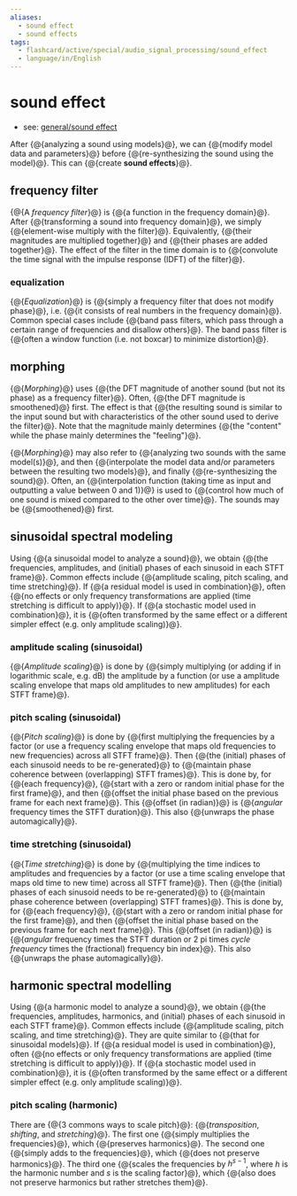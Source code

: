 ```yaml
---
aliases:
  - sound effect
  - sound effects
tags:
  - flashcard/active/special/audio_signal_processing/sound_effect
  - language/in/English
---
```


# sound effect

- see: [general/sound effect](../../general/sound%20effect.md)

After {@{analyzing a sound using models}@}, we can {@{modify model data and parameters}@} before {@{re-synthesizing the sound using the model}@}. This can {@{create __sound effects__}@}. <!--SR:!2025-09-23,67,310!2026-05-19,248,330!2026-05-20,249,330!2026-04-28,230,330-->

## frequency filter

{@{A _frequency filter_}@} is {@{a function in the frequency domain}@}. After {@{transforming a sound into frequency domain}@}, we simply {@{element-wise multiply with the filter}@}. Equivalently, {@{their magnitudes are multiplied together}@} and {@{their phases are added together}@}. The effect of the filter in the time domain is to {@{convolute the time signal with the impulse response \(IDFT\) of the filter}@}. <!--SR:!2026-05-25,253,330!2025-09-23,67,310!2026-06-20,274,330!2025-09-23,67,310!2025-09-23,67,310!2026-05-23,251,330!2026-04-25,227,330-->

### equalization

{@{_Equalization_}@} is {@{simply a frequency filter that does not modify phase}@}, i.e. {@{it consists of real numbers in the frequency domain}@}. Common special cases include {@{band pass filters, which pass through a certain range of frequencies and disallow others}@}. The band pass filter is {@{often a window function \(i.e. not boxcar\) to minimize distortion}@}. <!--SR:!2025-09-23,67,310!2026-06-05,262,330!2025-09-23,67,310!2026-05-03,235,330!2026-05-20,249,330-->

## morphing

{@{_Morphing_}@} uses {@{the DFT magnitude of another sound \(but not its phase\) as a frequency filter}@}. Often, {@{the DFT magnitude is smoothened}@} first. The effect is that {@{the resulting sound is similar to the input sound but with characteristics of the other sound used to derive the filter}@}. Note that the magnitude mainly determines {@{the "content" while the phase mainly determines the "feeling"}@}. <!--SR:!2025-09-23,67,310!2026-05-04,235,330!2025-09-23,67,310!2025-09-23,67,310!2026-05-30,257,330-->

{@{_Morphing_}@} may also refer to {@{analyzing two sounds with the same model\(s\)}@}, and then {@{interpolate the model data and/or parameters between the resulting two models}@}, and finally {@{re-synthesizing the sound}@}. Often, an {@{interpolation function \(taking time as input and outputting a value between 0 and 1\)}@} is used to {@{control how much of one sound is mixed compared to the other over time}@}. The sounds may be {@{smoothened}@} first. <!--SR:!2026-05-05,236,330!2026-06-06,263,330!2025-09-23,67,310!2026-05-07,238,330!2026-05-02,234,330!2025-09-23,67,310!2026-05-06,237,330-->

## sinusoidal spectral modeling

Using {@{a sinusoidal model to analyze a sound}@}, we obtain {@{the frequencies, amplitudes, and \(initial\) phases of each sinusoid in each STFT frame}@}. Common effects include {@{amplitude scaling, pitch scaling, and time stretching}@}. If {@{a residual model is used in combination}@}, often {@{no effects or only frequency transformations are applied \(time stretching is difficult to apply\)}@}. If {@{a stochastic model used in combination}@}, it is {@{often transformed by the same effect or a different simpler effect \(e.g. only amplitude scaling\)}@}. <!--SR:!2026-05-31,258,330!2025-09-23,67,310!2026-06-21,275,330!2026-04-29,231,330!2026-06-04,261,330!2026-05-02,234,330!2026-05-15,245,330-->

### amplitude scaling \(sinusoidal\)

{@{_Amplitude scaling_}@} is done by {@{simply multiplying \(or adding if in logarithmic scale, e.g. dB\) the amplitude by a function \(or use a amplitude scaling envelope that maps old amplitudes to new amplitudes\) for each STFT frame}@}. <!--SR:!2026-04-27,229,330!2025-09-23,67,310-->

### pitch scaling \(sinusoidal\)

{@{_Pitch scaling_}@} is done by {@{first multiplying the frequencies by a factor \(or use a frequency scaling envelope that maps old frequencies to new frequencies\) across all STFT frame}@}. Then {@{the \(initial\) phases of each sinusoid needs to be re-generated}@} to {@{maintain phase coherence between \(overlapping\) STFT frames}@}. This is done by, for {@{each frequency}@}, {@{start with a zero or random initial phase for the first frame}@}, and then {@{offset the initial phase based on the previous frame for each next frame}@}. This {@{offset \(in radian\)}@} is {@{_angular_ frequency times the STFT duration}@}. This also {@{unwraps the phase automagically}@}. <!--SR:!2025-09-23,67,310!2026-05-22,251,330!2026-06-11,267,330!2026-06-09,265,330!2025-09-23,67,310!2026-06-19,273,330!2026-05-12,242,330!2026-05-16,246,330!2026-05-13,243,330!2025-09-23,67,310-->

### time stretching \(sinusoidal\)

{@{_Time stretching_}@} is done by {@{multiplying the time indices to amplitudes and frequencies by a factor \(or use a time scaling envelope that maps old time to new time\) across all STFT frame}@}. Then {@{the \(initial\) phases of each sinusoid needs to be re-generated}@} to {@{maintain phase coherence between \(overlapping\) STFT frames}@}. This is done by, for {@{each frequency}@}, {@{start with a zero or random initial phase for the first frame}@}, and then {@{offset the initial phase based on the previous frame for each next frame}@}. This {@{offset \(in radian\)}@} is {@{_angular_ frequency times the STFT duration or 2 pi times _cycle frequency_ times the \(fractional\) frequency bin index}@}. This also {@{unwraps the phase automagically}@}. <!--SR:!2026-05-21,250,330!2026-05-29,256,330!2026-05-08,239,330!2026-05-07,238,330!2026-04-26,228,330!2026-06-01,259,330!2026-05-05,237,330!2026-05-21,250,330!2026-06-09,264,330!2026-05-04,236,330-->

## harmonic spectral modelling

Using {@{a harmonic model to analyze a sound}@}, we obtain {@{the frequencies, amplitudes, harmonics, and \(initial\) phases of each sinusoid in each STFT frame}@}. Common effects include {@{amplitude scaling, pitch scaling, and time stretching}@}. They are quite similar to {@{that for sinusoidal models}@}. If {@{a residual model is used in combination}@}, often {@{no effects or only frequency transformations are applied \(time stretching is difficult to apply\)}@}. If {@{a stochastic model used in combination}@}, it is {@{often transformed by the same effect or a different simpler effect \(e.g. only amplitude scaling\)}@}. <!--SR:!2026-04-30,232,330!2025-09-23,67,310!2025-09-23,67,310!2025-09-23,67,310!2026-05-09,240,330!2026-06-10,266,330!2026-06-13,268,330!2026-05-01,233,330-->

### pitch scaling \(harmonic\)

There are {@{3 commons ways to scale pitch}@}: {@{_transposition_, _shifting_, and _stretching_}@}. The first one {@{simply multiplies the frequencies}@}, which {@{preserves harmonics}@}. The second one {@{simply adds to the frequencies}@}, which {@{does not preserve harmonics}@}. The third one {@{scales the frequencies by $h^{s - 1}$, where $h$ is the harmonic number and $s$ is the scaling factor}@}, which {@{also does not preserve harmonics but rather stretches them}@}. <!--SR:!2025-09-23,67,310!2025-09-23,67,310!2025-09-23,67,310!2026-05-10,241,330!2026-05-14,244,330!2025-09-23,67,310!2026-05-24,252,330!2025-09-23,67,310-->
